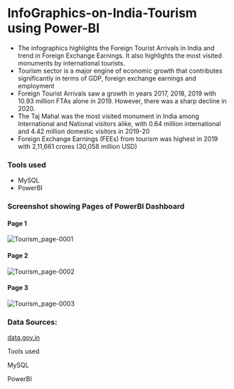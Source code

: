 # InfoGraphics-on-India-Tourism using Power-BI

- The infographics highlights the Foreign Tourist Arrivals in India and trend in Foreign Exchange Earnings. It also highlights the most visited monuments by international tourists.
- Tourism sector is a major engine of economic growth that contributes significantly in terms of GDP, foreign exchange earnings and employment
- Foreign Tourist Arrivals saw a growth in years 2017, 2018, 2019 with 10.93 million FTAs alone in 2019. However, there was a sharp decline in 2020.
- The Taj Mahal was the most visited monument in India among International and National visitors alike, with 0.64 million international and 4.42 million domestic visitors in 2019-20
- Foreign Exchange Earnings (FEEs) from tourism was highest in 2019 with 2,11,661 crores (30,058 million USD)

### Tools used
- MySQL
- PowerBI

### Screenshot showing Pages of PowerBI Dashboard
#### Page 1
![Tourism_page-0001](https://user-images.githubusercontent.com/115491376/213496517-e3939f43-2632-4787-8b00-55ae0f3c4d2c.jpg)

#### Page 2
![Tourism_page-0002](https://user-images.githubusercontent.com/115491376/213496722-dca6abb8-7d7c-455e-ad0d-d1443628e9c5.jpg)

#### Page 3
![Tourism_page-0003](https://user-images.githubusercontent.com/115491376/213496837-ae6ebbc7-973b-422d-abac-c43c2cf98817.jpg)

### Data Sources:
[data.gov.in](https://data.gov.in/search?title=FTA)


Tools used

MySQL

PowerBI

